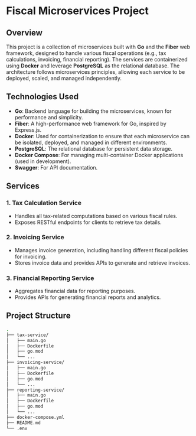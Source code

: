 # Fiscal Microservices Project

## Overview

This project is a collection of microservices built with **Go** and the **Fiber** web framework, designed to handle various fiscal operations (e.g., tax calculations, invoicing, financial reporting). The services are containerized using **Docker** and leverage **PostgreSQL** as the relational database. The architecture follows microservices principles, allowing each service to be deployed, scaled, and managed independently.

## Technologies Used
- **Go**: Backend language for building the microservices, known for performance and simplicity.
- **Fiber**: A high-performance web framework for Go, inspired by Express.js.
- **Docker**: Used for containerization to ensure that each microservice can be isolated, deployed, and managed in different environments.
- **PostgreSQL**: The relational database for persistent data storage.
- **Docker Compose**: For managing multi-container Docker applications (used in development).
- **Swagger**: For API documentation.

## Services

### 1. Tax Calculation Service
- Handles all tax-related computations based on various fiscal rules.
- Exposes RESTful endpoints for clients to retrieve tax details.

### 2. Invoicing Service
- Manages invoice generation, including handling different fiscal policies for invoicing.
- Stores invoice data and provides APIs to generate and retrieve invoices.

### 3. Financial Reporting Service
- Aggregates financial data for reporting purposes.
- Provides APIs for generating financial reports and analytics.

## Project Structure

```bash
.
├── tax-service/
│   ├── main.go
│   ├── Dockerfile
│   ├── go.mod
│   └── ...
├── invoicing-service/
│   ├── main.go
│   ├── Dockerfile
│   ├── go.mod
│   └── ...
├── reporting-service/
│   ├── main.go
│   ├── Dockerfile
│   ├── go.mod
│   └── ...
├── docker-compose.yml
├── README.md
└── .env

